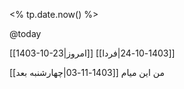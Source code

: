<% tp.date.now() %>

@today

[[1403-10-23|امروز]]
[[1403-10-24|فردا]]


من این میام [[1403-11-03|چهارشنبه بعد]] 

 